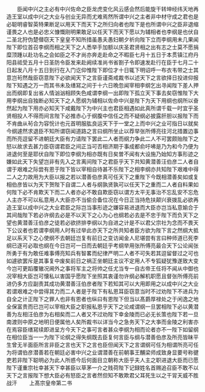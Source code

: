 <!-- { "loadSidebar": true } -->
　　臣闻中兴之主必有中兴佐命之臣龙虎变化风云感会然后能旋干转坤经纬天地再造王室以成中兴之大业与创业无异而尤难焉然所谓中兴之主者非中材守成之君也是必聪明睿智英特果断足以用天下而天下之所归向者也陛下是也所谓中兴之臣非退缩谨畏之人也是必忠义慷慨刚明果敢足以任天下而天下愿以为辅相者也李纲是也伏自二圣北狩伪楚僣窃天下皇皇不知所措虽愚夫愚妇朝夕祈向陛下立而李纲用未几果闻陛下即位首召李纲而相之天下之人悉举手加额以庆圣君贤相之出有志之士莫不愿捐糜顶踵以赴功名之会如臣之不才尚亦奔走赴命之不暇臣七月十五日于本贯镇江府丹阳县祗受五月十日圣防令臣发来赴阙续准尚书省劄子令即速发赴行在臣于七月二十日起发八月十五日到行在入门讫仰惟陛下即位才十日辄下明诏呼一布衣韦带之士其意岂茍然哉臣窃意陛下必欲闻天下之言臣谨斋戒裁书以述天下之言欲择日投进仰报陛下知遇之万一而其书未及缮冩之间于十六日晩忽闻宰相李纲乞出寻闻陛下差人押出而纲即复出省人情汹汹相顾失色咸谓李纲一出即陛下孤立天下事去矣窃惟陛下大用李纲出自独断必知天下之人愿纲为辅相以佐命中兴是陛下为天下用纲也纲所以奋然起为陛下用亦必知天下咸戴陛下为中兴主也君臣相遇如此真所谓千载一时宜乎圣贤相投人不得而间言陛下必推赤心于纲腹中信任之而不疑纲必披露肝胆以报陛下而不肯曲从茍合为容恱计也元首明服肱良运天下于一堂之上而中兴之业可指日以就矣今纲遽然求退臣不知所谓窃闻道路之言曰纲所坐止以荐举张所傅亮往河北措置边事而所亮逗留不进朝廷大臣有力请陛下罢此二人者而纲力争此二人不可罢颇贻陛下之怒以故求去甚力臣窃谓君臣之间正当可否相济期于事成都俞吁咈是乃为和今乃便为进退何至是耶伏自陛下即位李纲为相亦既有日矣曽不闻有大设施乃始知方事形迹之嫌如此天下失望岂非有先入之言离间陛下之君臣乎天下共知黄潜善汪伯彦二人者自谓于艰难之际尝有恩于陛下皆以宰相自待甚不乐陛下之相李纲亦共知陛下艰难中得二人之力故用为大臣以报之若以潜善伯彦真可任天下之重陛下今既相潜善矣如或复相伯彦皆以为天下贺陛下自谓二人者与纲孰贤孰可以任天下之重而二人者自料果如何陛下必不肯欺天下而二人者亦必不敢自欺臣窃以谓方太平无事治不忘乱安不忘危人主亦不可以私意用人大臣亦不当偷合备位况在今日正当持危扶颠兴衰拨乱必欲再造王室以成中兴之大业君臣之际岂当事形迹之嫌容易进退而大臣亦岂当私意媮合于其间哉陛下若必许纲去必是不以天下之心为心也纲若必去是不忠于陛下而负天下之望也黄潜善汪伯彦之徒若必欲挤排李纲以为自进之计是不以君父宗社为念而不畏天下公议者也若谓李纲用人时有过举此亦天下之所共知者臣方欲为陛下言之然纲大抵足以系天下之心使纲不去朝廷岂复有前日之变访闻金人尼堪尝有言曰种师道已死李纲已逐可必取也纲在今日岂可一日而去朝廷乎考纲举用张所傅亮最合天下公论闻张所勇于有为敢任难事傅亮知兵有智畧而纪律严明二人者不可失若其逗留督过之可也如遽欲罢斥是其事复中废矣前日之祸正坐朝廷主议不定用人不专狐疑犹豫遂致大变今岂可更蹈覆辙况阃外之事将军主之将帅之任尤当专一自古帝王任将不闻从中御也况宰相大臣岂可懐私以害国乎愿陛下坐照其衷谨勿许纲必解机职愿且督张所傅亮前进仍多方应副责其成功黄潜善汪伯彦者陛下若知其可以大用即用之以成中兴之大业若谓艰难之中尝得其力而二人者是于陛下有私恩耳臣窃意当时不过劝陛下不进兵为自全之计正陛下之罪人也非有恩者也纵曰有恩陛下但当以髙爵厚禄处之于闲逸之地全保富贵而已岂可以宰相大臣之职报私恩乎天下之论咸谓纲一旦罢相陛下必以黄潜善为左相汪伯彦为右相矣而二人者又不过劝陛下幸金陵而已必无长策也陛下若一旦南渡则中原之地明日便属他人矣所裁书以详当今之急务天下之大亊而金陵之利害亦在焉容臣缮冩续即进呈方今天下之事可言者甚众李纲为相而论者亦不一陛下如留纲在相位臣当一一为陛下论纲之得失纲既去臣复何言臣与纲与潜善伯彦及所亮皆昧平生曾无半面臣所言非臣之言也天下之言也臣但闻天下之言谓纲可任为相谓所亮可任为将谓伯彦潜善若在朝廷必害中兴之业谓潜善在前朝事王黼梁师成致身显要号称徤吏若非陛下聪明必为此人所惑今后何面目立朝称大臣乎夫人主之职进退大臣而已愿陛下谨重宗社幸甚天下幸甚臣以草茅一介之贱荷陛下记録姓名首赐追召臣不敢不以天下之言报陛下想大臣必有怒臣之言者然但知不敢欺君父耳死生以之干冐天威不胜战汗
　　上髙宗皇帝第二书
